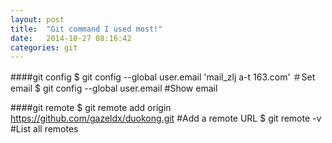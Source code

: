 ```yaml
---
layout: post
title:  "Git command I used most!"
date:   2014-10-27 08:16:42
categories: git
---
```

####git config
    $ git config --global user.email 'mail_zlj a-t 163.com' ＃Set email
    $ git config --global user.email #Show email

####git remote
    $ git remote add origin https://github.com/gazeldx/duokong.git #Add a remote URL
    $ git remote -v #List all remotes
